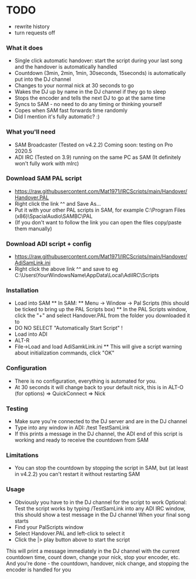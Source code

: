 # TODO
* rewrite history
* turn requests off

### What it does
* Single click automatic handover: start the script during your last song and the handover is automatically handled
* Countdown (3min, 2min, 1min, 30seconds, 15seconds) is automatically put into the DJ channel
* Changes to your normal nick at 30 seconds to go
* Wakes the DJ up by name in the DJ channel if they go to sleep
* Stops the encoder and tells the next DJ to go at the same time
* Syncs to SAM - no need to do any timing or thinking yourself
* Copes when SAM fast forwards time randomly
* Did I mention it's fully automatic? :)

### What you'll need
* SAM Broadcaster (Tested on v4.2.2)  Coming soon: testing on Pro 2020.5
* ADI IRC (Tested on 3.9) running on the same PC as SAM  (It definitely won't fully work with mIrc)

### Download SAM PAL script
* https://raw.githubusercontent.com/Mat1971/IRCScripts/main/Handover/Handover.PAL
* Right click the link ^^ and Save As...
* Put it with your other PAL scripts in SAM, for example C:\Program Files (x86)\SpacialAudio\SAMBC\PAL
* (If you don't want to follow the link you can open the files copy/paste them manually)

### Download ADI script + config
* https://raw.githubusercontent.com/Mat1971/IRCScripts/main/Handover/AdiSamLink.ini
* Right click the above link ^^ and save to eg C:\Users\YourWindowsName\AppData\Local\AdiIRC\Scripts

### Installation
* Load into SAM
** In SAM:
** Menu -> Window -> Pal Scripts (this should be ticked to bring up the PAL Scripts box)
** In the PAL Scripts window, click the "+" and select Handover.PAL from the folder you downloaded it to
* DO NO SELECT "Automatically Start Script" !
* Load into ADI
* ALT-R
* File->Load and load AdiSamkLink.ini
** This will give a script warning about initialization commands, click "OK"

### Configuration
* There is no configuration, everything is automated for you.
* At 30 seconds it will change back to your default nick, this is in ALT-O (for options) => QuickConnect => Nick

### Testing
* Make sure you're connected to the DJ server and are in the DJ channel
* Type into any window in ADI:  /test TestSamLink 
* If this prints a message in the DJ channel, the ADI end of this script is working and ready to receive the countdown from SAM

### Limitations
* You can stop the countdown by stopping the script in SAM, but (at least in v4.2.2) you can't restart it without restarting SAM

### Usage
* Obviously you have to in the DJ channel for the script to work
Optional: Test the script works by typing /TestSamLink into any ADI IRC window, this should show a test message in the DJ channel
When your final song starts
* Find your PalScripts window
* Select Handover.PAL and left-click to select it
* Click the |> play button above to start the script

This will print a message immediately in the DJ channel with the current countdown time, count down, change your nick, stop your encoder, etc.
And you're done - the countdown, handover, nick change, and stopping the encoder is handled for you
